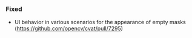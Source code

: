 ### Fixed

- UI behavior in various scenarios for the appearance of empty masks
  (<https://github.com/opencv/cvat/pull/7295>)
